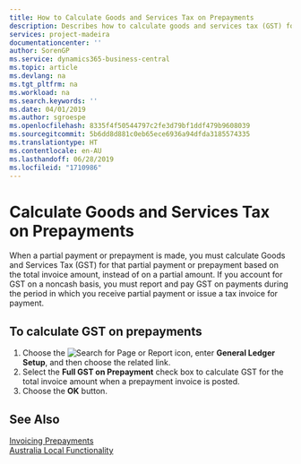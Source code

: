 ```yaml
---
title: How to Calculate Goods and Services Tax on Prepayments
description: Describes how to calculate goods and services tax (GST) for partial payments or prepayments based on the total invoice amount, instead of on a partial amount.
services: project-madeira
documentationcenter: ''
author: SorenGP
ms.service: dynamics365-business-central
ms.topic: article
ms.devlang: na
ms.tgt_pltfrm: na
ms.workload: na
ms.search.keywords: ''
ms.date: 04/01/2019
ms.author: sgroespe
ms.openlocfilehash: 8335f4f50544797c2fe3d79bf1ddf479b9608039
ms.sourcegitcommit: 5b6dd8d881c0eb65ece6936a94dfda3185574335
ms.translationtype: HT
ms.contentlocale: en-AU
ms.lasthandoff: 06/28/2019
ms.locfileid: "1710986"
---
```

# <a name="calculate-goods-and-services-tax-on-prepayments"></a>Calculate Goods and Services Tax on Prepayments
When a partial payment or prepayment is made, you must calculate Goods and Services Tax (GST) for that partial payment or prepayment based on the total invoice amount, instead of on a partial amount. If you account for GST on a noncash basis, you must report and pay GST on payments during the period in which you receive partial payment or issue a tax invoice for payment.  

## <a name="to-calculate-gst-on-prepayments"></a>To calculate GST on prepayments  

1. Choose the ![Search for Page or Report](../../media/ui-search/search_small.png "Search for Page or Report icon") icon, enter **General Ledger Setup**, and then choose the related link.  
2. Select the **Full GST on Prepayment** check box to calculate GST for the total invoice amount when a prepayment invoice is posted.  
3. Choose the **OK** button.  

## <a name="see-also"></a>See Also  
[Invoicing Prepayments](../../finance-invoice-prepayments.md)   
[Australia Local Functionality](australia-local-functionality.md)
